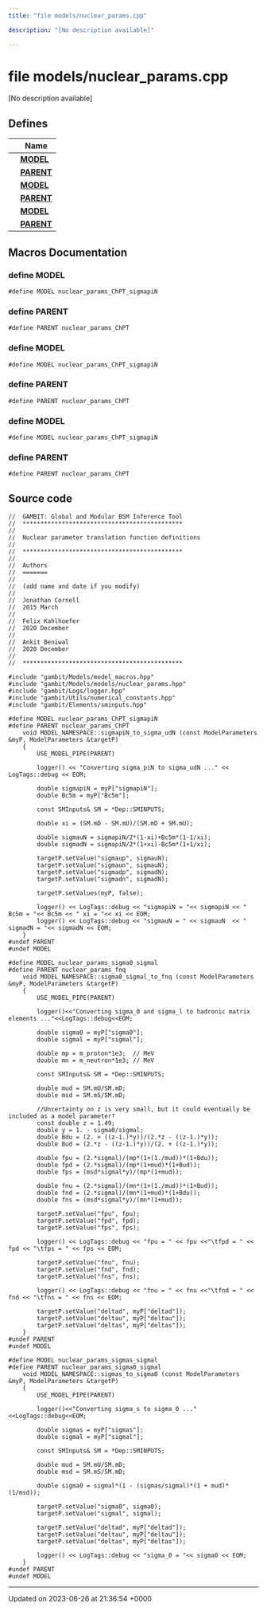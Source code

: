 ```yaml
---
title: "file models/nuclear_params.cpp"

description: "[No description available]"

---
```


# file models/nuclear_params.cpp

[No description available]

## Defines

|                | Name           |
| -------------- | -------------- |
|  | **[MODEL](/documentation/code/files/nuclear__params_8cpp/#define-model)**  |
|  | **[PARENT](/documentation/code/files/nuclear__params_8cpp/#define-parent)**  |
|  | **[MODEL](/documentation/code/files/nuclear__params_8cpp/#define-model)**  |
|  | **[PARENT](/documentation/code/files/nuclear__params_8cpp/#define-parent)**  |
|  | **[MODEL](/documentation/code/files/nuclear__params_8cpp/#define-model)**  |
|  | **[PARENT](/documentation/code/files/nuclear__params_8cpp/#define-parent)**  |




## Macros Documentation

### define MODEL

```
#define MODEL nuclear_params_ChPT_sigmapiN
```


### define PARENT

```
#define PARENT nuclear_params_ChPT
```


### define MODEL

```
#define MODEL nuclear_params_ChPT_sigmapiN
```


### define PARENT

```
#define PARENT nuclear_params_ChPT
```


### define MODEL

```
#define MODEL nuclear_params_ChPT_sigmapiN
```


### define PARENT

```
#define PARENT nuclear_params_ChPT
```


## Source code

```
//  GAMBIT: Global and Modular BSM Inference Tool
//  *********************************************
//
//  Nuclear parameter translation function definitions
//
//  *********************************************
//
//  Authors
//  =======
//
//  (add name and date if you modify)
//
//  Jonathan Cornell
//  2015 March
//
//  Felix Kahlhoefer
//  2020 December
//
//  Ankit Beniwal
//  2020 December
//
//  *********************************************

#include "gambit/Models/model_macros.hpp"
#include "gambit/Models/models/nuclear_params.hpp"
#include "gambit/Logs/logger.hpp"
#include "gambit/Utils/numerical_constants.hpp"
#include "gambit/Elements/sminputs.hpp"

#define MODEL nuclear_params_ChPT_sigmapiN
#define PARENT nuclear_params_ChPT
    void MODEL_NAMESPACE::sigmapiN_to_sigma_udN (const ModelParameters &myP, ModelParameters &targetP)
    {
        USE_MODEL_PIPE(PARENT)

        logger() << "Converting sigma_piN to sigma_udN ..." << LogTags::debug << EOM;

        double sigmapiN = myP["sigmapiN"];
        double Bc5m = myP["Bc5m"];

        const SMInputs& SM = *Dep::SMINPUTS;

        double xi = (SM.mD - SM.mU)/(SM.mD + SM.mU);

        double sigmauN = sigmapiN/2*(1-xi)+Bc5m*(1-1/xi);
        double sigmadN = sigmapiN/2*(1+xi)-Bc5m*(1+1/xi);

        targetP.setValue("sigmaup", sigmauN);
        targetP.setValue("sigmaun", sigmauN);
        targetP.setValue("sigmadp", sigmadN);
        targetP.setValue("sigmadn", sigmadN);

        targetP.setValues(myP, false);

        logger() << LogTags::debug << "sigmapiN = "<< sigmapiN << " Bc5m = "<< Bc5m << " xi = "<< xi << EOM;
        logger() << LogTags::debug << "sigmauN = " << sigmauN  << " sigmadN = "<< sigmadN << EOM;
    }
#undef PARENT
#undef MODEL

#define MODEL nuclear_params_sigma0_sigmal
#define PARENT nuclear_params_fnq
    void MODEL_NAMESPACE::sigma0_sigmal_to_fnq (const ModelParameters &myP, ModelParameters &targetP)
    {
        USE_MODEL_PIPE(PARENT)

        logger()<<"Converting sigma_0 and sigma_l to hadronic matrix elements ..."<<LogTags::debug<<EOM;

        double sigma0 = myP["sigma0"];
        double sigmal = myP["sigmal"];

        double mp = m_proton*1e3;  // MeV
        double mn = m_neutron*1e3; // MeV

        const SMInputs& SM = *Dep::SMINPUTS;

        double mud = SM.mU/SM.mD;
        double msd = SM.mS/SM.mD;

        //Uncertainty on z is very small, but it could eventually be included as a model parameter?
        const double z = 1.49;
        double y = 1. - sigma0/sigmal;
        double Bdu = (2. + ((z-1.)*y))/(2.*z - ((z-1.)*y));
        double Bud = (2.*z - ((z-1.)*y))/(2. + ((z-1.)*y));

        double fpu = (2.*sigmal)/(mp*(1+(1./mud))*(1+Bdu));
        double fpd = (2.*sigmal)/(mp*(1+mud)*(1+Bud));
        double fps = (msd*sigmal*y)/(mp*(1+mud));

        double fnu = (2.*sigmal)/(mn*(1+(1./mud))*(1+Bud));
        double fnd = (2.*sigmal)/(mn*(1+mud)*(1+Bdu));
        double fns = (msd*sigmal*y)/(mn*(1+mud));

        targetP.setValue("fpu", fpu);
        targetP.setValue("fpd", fpd);
        targetP.setValue("fps", fps);

        logger() << LogTags::debug << "fpu = " << fpu <<"\tfpd = " << fpd << "\tfps = " << fps << EOM;

        targetP.setValue("fnu", fnu);
        targetP.setValue("fnd", fnd);
        targetP.setValue("fns", fns);

        logger() << LogTags::debug << "fnu = " << fnu <<"\tfnd = " << fnd << "\tfns = " << fns << EOM;

        targetP.setValue("deltad", myP["deltad"]);
        targetP.setValue("deltau", myP["deltau"]);
        targetP.setValue("deltas", myP["deltas"]);
    }
#undef PARENT
#undef MODEL

#define MODEL nuclear_params_sigmas_sigmal
#define PARENT nuclear_params_sigma0_sigmal
    void MODEL_NAMESPACE::sigmas_to_sigma0 (const ModelParameters &myP, ModelParameters &targetP)
    {
        USE_MODEL_PIPE(PARENT)

        logger()<<"Converting sigma_s to sigma_0 ..."<<LogTags::debug<<EOM;

        double sigmas = myP["sigmas"];
        double sigmal = myP["sigmal"];

        const SMInputs& SM = *Dep::SMINPUTS;

        double mud = SM.mU/SM.mD;
        double msd = SM.mS/SM.mD;

        double sigma0 = sigmal*(1 - (sigmas/sigmal)*(1 + mud)*(1/msd));

        targetP.setValue("sigma0", sigma0);
        targetP.setValue("sigmal", sigmal);

        targetP.setValue("deltad", myP["deltad"]);
        targetP.setValue("deltau", myP["deltau"]);
        targetP.setValue("deltas", myP["deltas"]);

        logger() << LogTags::debug << "sigma_0 = "<< sigma0 << EOM;
    }
#undef PARENT
#undef MODEL
```


-------------------------------

Updated on 2023-06-26 at 21:36:54 +0000
